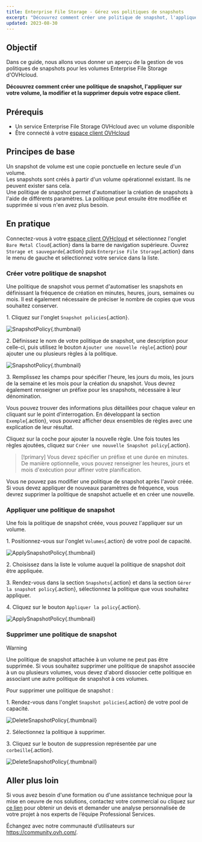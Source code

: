 ```yaml
---
title: Enterprise File Storage - Gérez vos politiques de snapshots
excerpt: "Découvrez comment créer une politique de snapshot, l'appliquer sur votre volume, la modifier et la supprimer depuis votre espace client"
updated: 2023-08-30
---
```


## Objectif

Dans ce guide, nous allons vous donner un aperçu de la gestion de vos politiques de snapshots pour les volumes Enterprise File Storage d'OVHcloud.

**Découvrez comment créer une politique de snapshot, l'appliquer sur votre volume, la modifier et la supprimer depuis votre espace client.**

## Prérequis

- Un service Enterprise File Storage OVHcloud avec un volume disponible
- Être connecté à votre [espace client OVHcloud](https://ca.ovh.com/auth/?action=gotomanager&from=https://www.ovh.com/ca/fr/&ovhSubsidiary=qc)

## Principes de base

Un snapshot de volume est une copie ponctuelle en lecture seule d'un volume.<br>
Les snapshots sont créés à partir d'un volume opérationnel existant. Ils ne peuvent exister sans cela.<br>
Une politique de snapshot permet d'automatiser la création de snapshots à l'aide de différents paramètres. La politique peut ensuite être modifiée et supprimée si vous n'en avez plus besoin.

## En pratique

Connectez-vous à votre [espace client OVHcloud](https://ca.ovh.com/auth/?action=gotomanager&from=https://www.ovh.com/ca/fr/&ovhSubsidiary=qc) et sélectionnez l'onglet `Bare Metal Cloud`{.action} dans la barre de navigation supérieure. Ouvrez `Storage et sauvegarde`{.action} puis `Enterprise File Storage`{.action} dans le menu de gauche et sélectionnez votre service dans la liste.

### Créer votre politique de snapshot

Une politique de snapshot vous permet d'automatiser les snapshots en définissant la fréquence de création en minutes, heures, jours, semaines ou mois. 
Il est également nécessaire de préciser le nombre de copies que vous souhaitez conserver.

1\. Cliquez sur l'onglet `Snapshot policies`{.action}.

![SnapshotPolicy](Snapshot_Policy_1.png){.thumbnail}

2\. Définissez le nom de votre politique de snapshot, une description pour celle-ci, puis utilisez le bouton `Ajouter une nouvelle règle`{.action} pour ajouter une ou plusieurs règles à la politique.

![SnapshotPolicy](Snapshot_Policy_2.png){.thumbnail}

3\. Remplissez les champs pour spécifier l'heure, les jours du mois, les jours de la semaine et les mois pour la création du snapshot. Vous devrez également renseigner un préfixe pour les snapshots, nécessaire à leur dénomination.

Vous pouvez trouver des informations plus détaillées pour chaque valeur en cliquant sur le point d'interrogation. En développant la section `Exemple`{.action}, vous pouvez afficher deux ensembles de règles avec une explication de leur résultat.

Cliquez sur la coche pour ajouter la nouvelle règle. Une fois toutes les règles ajoutées, cliquez sur `Créer une nouvelle Snapshot policy`{.action}.

> [!primary]
> Vous devez spécifier un préfixe et une durée en minutes. De manière optionnelle, vous pouvez renseigner les heures, jours et mois d'exécution pour affiner votre planification.
>

Vous ne pouvez pas modifier une politique de snapshot après l'avoir créée. Si vous devez appliquer de nouveaux paramètres de fréquence, vous devrez supprimer la politique de snapshot actuelle et en créer une nouvelle. 

### Appliquer une politique de snapshot 

Une fois la politique de snapshot créée, vous pouvez l'appliquer sur un volume.

1\. Positionnez-vous sur l'onglet `Volumes`{.action} de votre pool de capacité.

![ApplySnapshotPolicy](Snapshot_Policy_3.png){.thumbnail}

2\. Choisissez dans la liste le volume auquel la politique de snapshot doit être appliquée.

3\. Rendez-vous dans la section `Snapshots`{.action} et dans la section `Gérer la snapshot policy`{.action}, sélectionnez la politique que vous souhaitez appliquer. 

4\. Cliquez sur le bouton `Appliquer la policy`{.action}.

![ApplySnapshotPolicy](Snapshot_Policy_4.png){.thumbnail}

### Supprimer une politique de snapshot

> [!warning]
>
> Une politique de snapshot attachée à un volume ne peut pas être supprimée. Si vous souhaitez supprimer une politique de snapshot associée à un ou plusieurs volumes, vous devez d'abord dissocier cette politique en associant une autre politique de snapshot à ces volumes.
>

Pour supprimer une politique de snapshot :

1\. Rendez-vous dans l'onglet `Snapshot policies`{.action} de votre pool de capacité.

![DeleteSnapshotPolicy](Snapshot_Policy_5.png){.thumbnail}

2\. Sélectionnez la politique à supprimer.

3\. Cliquez sur le bouton de suppression représentée par une `corbeille`{.action}.

![DeleteSnapshotPolicy](Snapshot_Policy_6.png){.thumbnail}

## Aller plus loin

Si vous avez besoin d'une formation ou d'une assistance technique pour la mise en oeuvre de nos solutions, contactez votre commercial ou cliquez sur [ce lien](https://www.ovhcloud.com/fr-ca/professional-services/) pour obtenir un devis et demander une analyse personnalisée de votre projet à nos experts de l’équipe Professional Services.

Échangez avec notre communauté d’utilisateurs sur <https://community.ovh.com/>.

